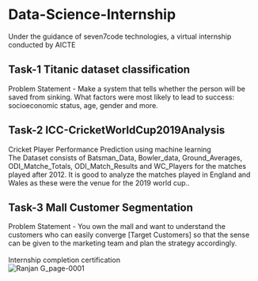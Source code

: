 # Data-Science-Internship
Under the guidance of seven7code technologies, a virtual internship conducted by AICTE

## Task-1 Titanic dataset classification
Problem Statement -
Make a system that tells whether the person will be saved from sinking. What factors were most likely to lead to success: socioeconomic status, age, gender and more.

## Task-2 ICC-CricketWorldCup2019Analysis
Cricket Player Performance Prediction using machine learning <br>
The Dataset consists of Batsman_Data, Bowler_data, Ground_Averages, ODI_Matche_Totals, ODI_Match_Results and WC_Players for the matches played after 2012. It is good to analyze the matches played in England and Wales as these were the venue for the 2019 world cup..

## Task-3 Mall Customer Segmentation
Problem Statement - 
You own the mall and want to understand the customers who can easily converge [Target Customers] so that the sense can be given to the marketing team and plan the strategy accordingly.
<br><br>
Internship completion certification<br>
![Ranjan G_page-0001](https://github.com/RanjanRaj07/Data-Science-Internship/assets/119508085/a92c2d47-f6c6-4202-a236-0f24c78679e6)
